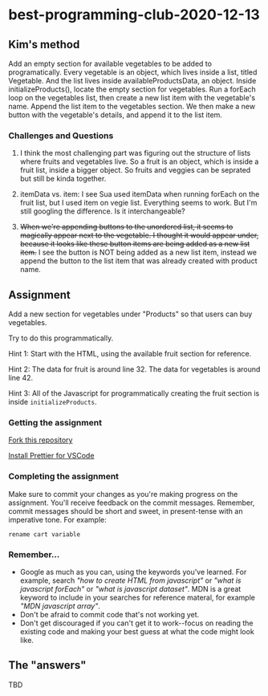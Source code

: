 # best-programming-club-2020-12-13

## Kim's method

Add an empty section for available vegetables to be added to programatically. Every vegetable is an object, which lives inside a list, titled Vegetable. And the list lives inside availableProductsData, an object. Inside initializeProducts(), locate the empty section for vegetables. Run a forEach loop on the vegetables list, then create a new list item with the vegetable's name. Append the list item to the vegetables section. We then make a new button with the vegetable's details, and append it to the list item. 

### Challenges and Questions

1. I think the most challenging part was figuring out the structure of lists where fruits and vegetables live. So a fruit is an object, which is inside a fruit list, inside a bigger object. So fruits and veggies can be seprated but still be kinda together.

2. itemData vs. item: I see Sua used itemData when running forEach on the fruit list, but I used item on vegie list. Everything seems to work. But I'm still googling the difference. Is it interchangeable?

3. ~~When we're appending buttons to the unordered list, it seems to magically appear next to the vegetable. I thought it would appear under, because it looks like these button items are being added as a new list item.~~ I see the button is NOT being added as a new list item, instead we append the button to the list item that was already created with product name. 


## Assignment

Add a new section for vegetables under "Products" so that users can buy vegetables.

Try to do this programmatically.

Hint 1: Start with the HTML, using the available fruit section for reference.

Hint 2: The data for fruit is around line 32. The data for vegetables is around line 42.

Hint 3: All of the Javascript for programmatically creating the fruit section is inside `initializeProducts`.

### Getting the assignment

[Fork this repository](https://guides.github.com/activities/forking/)

[Install Prettier for VSCode](https://marketplace.visualstudio.com/items?itemName=esbenp.prettier-vscode)

### Completing the assignment

Make sure to commit your changes as you're making progress on the assignment. You'll receive feedback on the commit messages. Remember, commit messages should be short and sweet, in present-tense with an imperative tone. For example:

```
rename cart variable
```

### Remember...

- Google as much as you can, using the keywords you've learned. For example, search _"how to create HTML from javascript"_ or _"what is javascript forEach"_ or _"what is javascript dataset"_. MDN is a great keyword to include in your searches for reference materal, for example _"MDN javascript array"_.
- Don't be afraid to commit code that's not working yet.
- Don't get discouraged if you can't get it to work--focus on reading the existing code and making your best guess at what the code might look like.

## The "answers"

TBD
